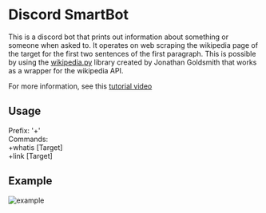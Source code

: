 # Discord SmartBot

This is a discord bot that prints out information about something or someone when asked to. It operates on web scraping the wikipedia page of the target for the first two sentences of the first paragraph. This is possible by using the [wikipedia.py](https://github.com/goldsmith/Wikipedia) library created by Jonathan Goldsmith that works as a wrapper for the wikipedia API. 

For more information, see this [tutorial video](https://www.youtube.com/watch?v=hmDtaKPTyb4&t=20s) 

## Usage

Prefix: '+'  
Commands:   
+whatis [Target]  
+link [Target]


## Example

![example](https://user-images.githubusercontent.com/57116563/80855877-f66f2300-8c12-11ea-889b-12d4bd44a251.png)
